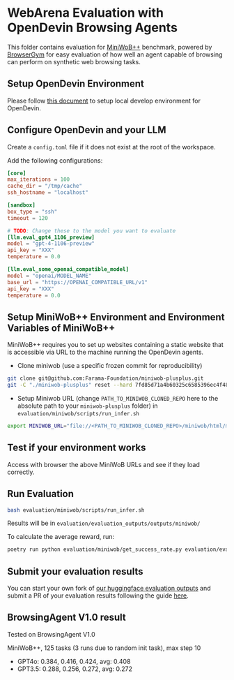 # WebArena Evaluation with OpenDevin Browsing Agents

This folder contains evaluation for [MiniWoB++](https://miniwob.farama.org/) benchmark, powered by [BrowserGym](https://github.com/ServiceNow/BrowserGym) for easy evaluation of how well an agent capable of browsing can perform on synthetic web browsing tasks.

## Setup OpenDevin Environment

Please follow [this document](https://github.com/OpenDevin/OpenDevin/blob/main/Development.md) to setup local develop environment for OpenDevin.

## Configure OpenDevin and your LLM

Create a `config.toml` file if it does not exist at the root of the workspace.

Add the following configurations:

```toml
[core]
max_iterations = 100
cache_dir = "/tmp/cache"
ssh_hostname = "localhost"

[sandbox]
box_type = "ssh"
timeout = 120

# TODO: Change these to the model you want to evaluate
[llm.eval_gpt4_1106_preview]
model = "gpt-4-1106-preview"
api_key = "XXX"
temperature = 0.0

[llm.eval_some_openai_compatible_model]
model = "openai/MODEL_NAME"
base_url = "https://OPENAI_COMPATIBLE_URL/v1"
api_key = "XXX"
temperature = 0.0
```

## Setup MiniWoB++ Environment and Environment Variables of MiniWoB++
MiniWoB++ requires you to set up websites containing a static website that is accessible via URL to the machine running the OpenDevin agents.

- Clone miniwob (use a specific frozen commit for reproducibility)
```sh
git clone git@github.com:Farama-Foundation/miniwob-plusplus.git
git -C "./miniwob-plusplus" reset --hard 7fd85d71a4b60325c6585396ec4f48377d049838
```

- Setup Miniwob URL (change `PATH_TO_MINIWOB_CLONED_REPO` here to the absolute path to your `miniwob-plusplus` folder) in `evaluation/miniwob/scripts/run_infer.sh`
```sh
export MINIWOB_URL="file://<PATH_TO_MINIWOB_CLONED_REPO>/miniwob/html/miniwob/"
```

## Test if your environment works

Access with browser the above MiniWoB URLs and see if they load correctly.

## Run Evaluation

```sh
bash evaluation/miniwob/scripts/run_infer.sh
```

Results will be in `evaluation/evaluation_outputs/outputs/miniwob/`

To calculate the average reward, run:

```sh
poetry run python evaluation/miniwob/get_success_rate.py evaluation/evaluation_outputs/outputs/miniwob/SOME_AGENT/EXP_NAME/output.jsonl
```

## Submit your evaluation results

You can start your own fork of [our huggingface evaluation outputs](https://huggingface.co/spaces/OpenDevin/evaluation) and submit a PR of your evaluation results following the guide [here](https://huggingface.co/docs/hub/en/repositories-pull-requests-discussions#pull-requests-and-discussions).


## BrowsingAgent V1.0 result

Tested on BrowsingAgent V1.0

MiniWoB++, 125 tasks (3 runs due to random init task), max step 10

- GPT4o: 0.384, 0.416, 0.424, avg: 0.408
- GPT3.5: 0.288, 0.256, 0.272, avg: 0.272
